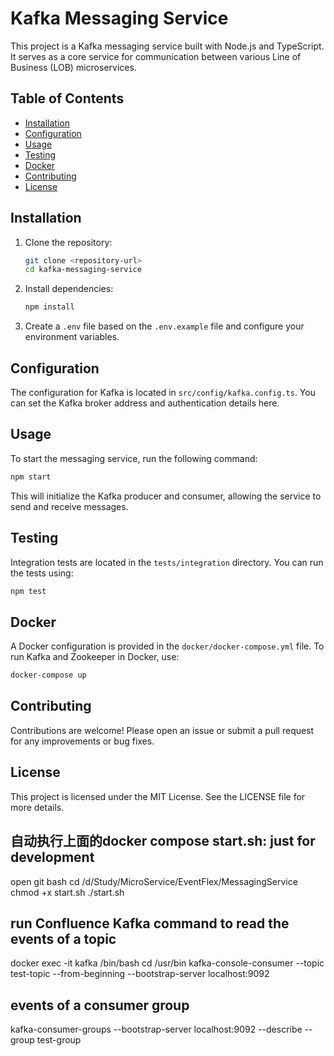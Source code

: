 # Kafka Messaging Service

This project is a Kafka messaging service built with Node.js and TypeScript. It serves as a core service for communication between various Line of Business (LOB) microservices.

## Table of Contents

- [Installation](#installation)
- [Configuration](#configuration)
- [Usage](#usage)
- [Testing](#testing)
- [Docker](#docker)
- [Contributing](#contributing)
- [License](#license)

## Installation

1. Clone the repository:
   ```bash
   git clone <repository-url>
   cd kafka-messaging-service
   ```

2. Install dependencies:
   ```bash
   npm install
   ```

3. Create a `.env` file based on the `.env.example` file and configure your environment variables.

## Configuration

The configuration for Kafka is located in `src/config/kafka.config.ts`. You can set the Kafka broker address and authentication details here.

## Usage

To start the messaging service, run the following command:
```bash
npm start
```

This will initialize the Kafka producer and consumer, allowing the service to send and receive messages.

## Testing

Integration tests are located in the `tests/integration` directory. You can run the tests using:
```bash
npm test
```

## Docker

A Docker configuration is provided in the `docker/docker-compose.yml` file. To run Kafka and Zookeeper in Docker, use:
```bash
docker-compose up
```

## Contributing

Contributions are welcome! Please open an issue or submit a pull request for any improvements or bug fixes.

## License

This project is licensed under the MIT License. See the LICENSE file for more details.

## 自动执行上面的docker compose start.sh: just for development  
open git bash
cd /d/Study/MicroService/EventFlex/MessagingService
chmod +x start.sh
./start.sh

## run Confluence Kafka command to read the events of a topic
docker exec -it kafka /bin/bash
cd /usr/bin
kafka-console-consumer --topic test-topic --from-beginning --bootstrap-server localhost:9092
## events of a consumer group
kafka-consumer-groups --bootstrap-server localhost:9092 --describe --group test-group